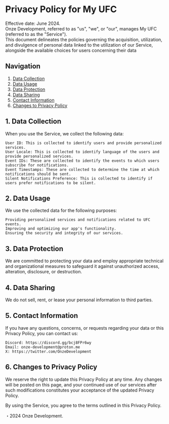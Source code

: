 # Privacy Policy for My UFC
Effective date: June 2024.                                                                                                                                                                                                                                      
Onze Development, referred to as "us", "we", or "our", manages My UFC (referred to as the "Service").                                                                                                                                                            
This document delineates the policies governing the acquisition, utilization, and divulgence of personal data linked to the utilization of our Service, alongside the available choices for users concerning their data 

## Navigation
1. [Data Collection](#1-data-collection)
2. [Data Usage](#2-data-usage)
3. [Data Protection](#3-data-protection)
4. [Data Sharing](#4-data-sharing)
5. [Contact Information](#5-contact-information)
6. [Changes to Privacy Policy](#6-changes-to-privacy-policy)

## 1. Data Collection

When you use the Service, we collect the following data:

    User ID: This is collected to identify users and provide personalized services.
    User Locale: This is collected to identify language of the users and provide personalized services.
    Event IDs: These are collected to identify the events to which users subscribe for notifications.
    Event Timestamps: These are collected to determine the time at which notifications should be sent.
    Silent Notifications Preference: This is collected to identify if users prefer notifications to be silent.

## 2. Data Usage

We use the collected data for the following purposes:

    Providing personalized services and notifications related to UFC events.
    Improving and optimizing our app's functionality.
    Ensuring the security and integrity of our services.

## 3. Data Protection

We are committed to protecting your data and employ appropriate technical and organizational measures to safeguard it against unauthorized access, alteration, disclosure, or destruction.

## 4. Data Sharing

We do not sell, rent, or lease your personal information to third parties.

## 5. Contact Information

If you have any questions, concerns, or requests regarding your data or this Privacy Policy, you can contact us:

    Discord: https://discord.gg/bcj8FPr6wy
    Email: onze-development@proton.me
    X: https://twitter.com/OnzeDevelopment

## 6. Changes to Privacy Policy

We reserve the right to update this Privacy Policy at any time. Any changes will be posted on this page, and your continued use of our services after such modifications constitutes your acceptance of the updated Privacy Policy.

By using the Service, you agree to the terms outlined in this Privacy Policy.

・2024 Onze Development.

